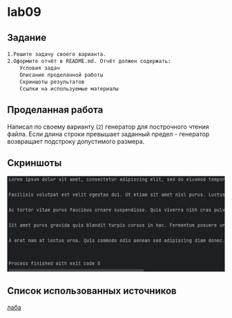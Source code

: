 # lab09  

## Задание
    1.Решите задачу своего варианта.
    2.Оформите отчёт в README.md. Отчёт должен содержать:
        Условия задач
        Описание проделанной работы
        Скриншоты результатов
        Ссылки на используемые материалы
## Проделанная работа

Написал по своему варианту (`2`) генератор для построчного чтения файла. 
Если длина строки превышает заданный предел - генератор возвращает подстроку допустимого размера.

## Скриншоты

![результат 10](lab09res.png)

## Список использованных источников

[лаба](https://evil-teacher.on.fleek.co/prog_pm/lab09/)
